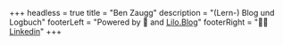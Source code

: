 +++
headless = true
title = "Ben Zaugg"
description = "(Lern-) Blog und Logbuch"
footerLeft = "Powered by 💛 and [Lilo.Blog](https://www.lilo.blog)"
footerRight = "👨‍💼[Linkedin](https://www.linkedin.com/in/benzaugg)"
+++

